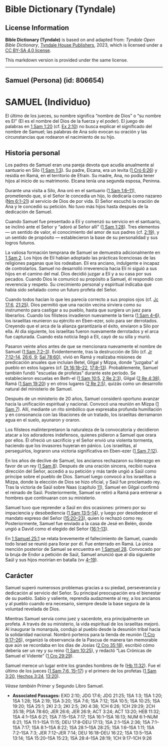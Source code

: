 # Bible Dictionary (Tyndale)

## License Information

**Bible Dictionary (Tyndale)** is based on and adapted from: _Tyndale Open Bible Dictionary_, [Tyndale House Publishers](https://tyndaleopenresources.com/), 2023, which is licensed under a [CC BY-SA 4.0 license](https://creativecommons.org/licenses/by-sa/4.0/legalcode.en).

This markdown version is provided under the same license.



--------------------------------

## Samuel (Persona) (id: 806654)

SAMUEL (Individuo)
==================

El último de los jueces, su nombre significa “nombre de Dios” o “su nombre es El” (El es el nombre del Dios de la fuerza y el poder). El juego de palabras en [1 Sam 1:20](https://ref.ly/1Sam1:20) (cf. [Ex 2:10](https://ref.ly/Exod2:10)) no busca explicar el significado del nombre de Samuel; las palabras de Ana solo evocan su oración y las circunstancias que rodearon el nacimiento de su hijo.

Historia personal
-----------------

Los padres de Samuel eran una pareja devota que acudía anualmente al santuario en Silo ([1 Sam 1:3](https://ref.ly/1Sam1:3)). Su padre, Elcana, era un levita ([1 Cró 6:26](https://ref.ly/1Chr6:26)) y residía en Ramá, en el territorio de Efraín. Su madre, Ana, no podía tener hijos al inicio de su matrimonio. Elcana tenía una segunda esposa, Peninna.

Durante una visita a Silo, Ana oró en el santuario ([1 Sam 1:6–11](https://ref.ly/1Sam1:6-1Sam1:11)), prometiendo que, si el Señor le concedía un hijo, lo dedicaría como nazareo ([Nm 6:1–21](https://ref.ly/Num6:1-Num6:21)) al servicio de Dios de por vida. El Señor escuchó la oración de Ana y le concedió su petición. No tuvo más hijos hasta después de la dedicación de Samuel.

Cuando Samuel fue presentado a Elí y comenzó su servicio en el santuario, se inclinó ante el Señor y “adoró al Señor allí” ([1 Sam 1:28](https://ref.ly/1Sam1:28)). Tres elementos — un sentido de valor, el conocimiento del amor de sus padres (cf. [2:19](https://ref.ly/1Sam2:19)), y un sentido de propósito — establecieron la base de su personalidad y sus logros futuros.

La valiosa formación temprana de Samuel se demuestra adicionalmente en [1 Sam 2](https://ref.ly/1Sam2:1-1Sam2:36). Los hijos de Elí habían adoptado las prácticas licenciosas de las religiones paganas que los rodeaban. Elí era anciano, indulgente e incapaz de controlarlos. Samuel no desarrolló irreverencia hacia Elí ni siguió a sus hijos en el camino del mal. Dios decidió juzgar a Elí y a su casa por sus pecados. Cuando Dios le comunicó su propósito a Samuel, él respondió con reverencia y respeto. Su crecimiento personal y espiritual indicaba que había sido señalado como un futuro profeta del Señor.

Cuando todos hacían lo que les parecía correcto a sus propios ojos (cf. [Jc 17:6](https://ref.ly/Judg17:6), [21:25](https://ref.ly/Judg21:25)), Dios permitió que una nación vecina sirviera como su instrumento para castigar a su pueblo, hasta que surgiera un juez para liberarlos. Cuando los filisteos invadieron nuevamente la tierra ([1 Sam 4–6](https://ref.ly/1Sam4:1-1Sam6:21)), los israelitas reunieron su ejército en Eben\-ezer, solo para ser derrotados. Creyendo que el arca de la alianza garantizaría el éxito, enviaron a Silo por ella. Al día siguiente, los israelitas fueron nuevamente derrotados y el arca fue capturada. Cuando esta noticia llegó a Elí, cayó de su silla y murió.

Pasaron veinte años antes de que se mencionara nuevamente el nombre de Samuel ([1 Sam 7:2–3](https://ref.ly/1Sam7:2-1Sam7:3)). Evidentemente, tras la destrucción de Silo (cf. [Jr 7:12–14](https://ref.ly/Jer7:12-Jer7:14), [26:6, 9](https://ref.ly/Jer26:6,Jer26:9); [Sal 78:60](https://ref.ly/Ps78:60)), vivió en Ramá y realizaba misiones de predicación anuales que incluían Betel, Gilgal y Mizpa, donde "juzgaba" al pueblo en estos lugares (cf. [Dt 16:18–22](https://ref.ly/Deut16:18-Deut16:22), [17:8–13](https://ref.ly/Deut17:8-Deut17:13)). Probablemente, Samuel también fundó "escuelas de profetas" durante este período. Se establecieron escuelas en Beth\-el ([1 Sam 10:5](https://ref.ly/1Sam10:5), [2 Re 2:3](https://ref.ly/2Kgs2:3)), Gilgal ([2 Re 4:38](https://ref.ly/2Kgs4:38)), Ramá ([1 Sam 19:20](https://ref.ly/1Sam19:20)) y en otros lugares ([2 Re 2:5](https://ref.ly/2Kgs2:5)), quizás como un desarrollo natural del ministerio de Samuel.

Después de un ministerio de 20 años, Samuel consideró oportuno avanzar hacia la unificación espiritual y nacional. Convocó una reunión en Mizpa ([1 Sam 7](https://ref.ly/1Sam7:1-1Sam7:17)). Allí, mediante un rito simbólico que expresaba profunda humillación y en consonancia con las libaciones de un tratado, los israelitas derramaron agua en el suelo, ayunaron y oraron.

Los filisteos malinterpretaron la naturaleza de la convocatoria y decidieron atacar a los adoradores indefensos, quienes pidieron a Samuel que orara por ellos. Él ofreció un sacrificio y el Señor envió una violenta tormenta, haciendo que los invasores huyeran en pánico. Los israelitas, al perseguirlos, lograron una victoria significativa en Eben\-ezer ([1 Sam 7:12](https://ref.ly/1Sam7:12)).

En los años de declive de Samuel, los ancianos rechazaron su liderazgo en favor de un rey ([1 Sam 8](https://ref.ly/1Sam8:1-1Sam8:22)). Después de una oración sincera, recibió nueva dirección del Señor, accedió a su petición y más tarde ungió a Saúl como príncipe sobre el pueblo de Dios. Samuel luego convocó a los israelitas a Mizpa, donde la elección de Dios se hizo oficial, y Saúl fue proclamado rey. Tras la victoria de Saúl sobre Naas (capítulo [11](https://ref.ly/1Sam11:1-1Sam11:15)), Samuel en Gilgal confirmó el reinado de Saúl. Posteriormente, Samuel se retiró a Ramá para entrenar a hombres que continuaran con su ministerio.

Samuel tuvo que reprender a Saúl en dos ocasiones: primero por su impaciencia y desobediencia ([1 Sam 13:5–14](https://ref.ly/1Sam13:5-1Sam13:14)), y luego por desobedecer el mandato expreso del Señor ([15:20–23](https://ref.ly/1Sam15:20-1Sam15:23)), quien lo rechazó como rey. Posteriormente, Samuel fue enviado a la casa de Jesé en Belén, donde ungió a David como el elegido del Señor ([16:1–13](https://ref.ly/1Sam16:1-1Sam16:13)).

En [1 Samuel 25:1](https://ref.ly/1Sam25:1) se relata brevemente el fallecimiento de Samuel, cuando todo Israel se reunió para llorar por él. Fue enterrado en Ramá. La única mención posterior de Samuel se encuentra en [1 Samuel 28](https://ref.ly/1Sam28:1-1Sam28:25). Convocado por la bruja de Endor a petición de Saúl, Samuel anunció que al día siguiente Saúl y sus hijos morirían en batalla (vv [4–19](https://ref.ly/1Sam28:4-1Sam28:19)).

Carácter
--------

Samuel superó numerosos problemas gracias a su piedad, perseverancia y dedicación al servicio del Señor. Su principal preocupación era el bienestar de su pueblo. Sabio y valiente, reprendía audazmente al rey, a los ancianos y al pueblo cuando era necesario, siempre desde la base segura de la voluntad revelada de Dios.

Mientras Samuel servía como juez y sacerdote, era principalmente un profeta. A través de su ministerio, la vida espiritual de los israelitas mejoró. Al inaugurar la monarquía, condujo al pueblo desde la desunión tribal hacia la solidaridad nacional. Nombró porteros para la tienda de reunión ([1 Cro 9:17–26](https://ref.ly/1Chr9:17-1Chr9:26)), organizó la observancia de la Pascua de manera tan memorable que aún se recordaba en los días de Josías ([2 Cro 35:18](https://ref.ly/2Chr35:18)), escribió cómo debería ser un rey y su reino ([1 Sam 10:25](https://ref.ly/1Sam10:25)), y redactó “Las Crónicas de Samuel el Vidente” ([1 Cro 29:29](https://ref.ly/1Chr29:29)).

Samuel merece un lugar entre los grandes hombres de fe ([Hb 11:32](https://ref.ly/Heb11:32)). Fue el último de los jueces ([1 Sam 7:6, 15–17](https://ref.ly/1Sam7:6,1Sam7:15-1Sam7:17)) y el primero de los profetas ([1 Sam 3:20,](https://ref.ly/1Sam3:20) [Hechos 3:24](https://ref.ly/Acts3:24), [13:20](https://ref.ly/Acts13:20)).

*Véase también* Primer y Segundo Libro Samuel.

* **Associated Passages:** EXO 2:10; JDG 17:6; JDG 21:25; 1SA 1:3; 1SA 1:20; 1SA 1:28; 1SA 2:19; 1SA 3:20; 1SA 7:6; 1SA 7:12; 1SA 10:5; 1SA 10:25; 1SA 19:20; 1SA 25:1; 2KI 2:3; 2KI 2:5; 2KI 4:38; 1CH 6:26; 1CH 29:29; 2CH 35:18; PSA 78:60; JER 26:6; JER 26:9; ACT 3:24; ACT 13:20; HEB 11:32; 1SA 4:1–1SA 6:21; 1SA 7:15–1SA 7:17; 1SA 16:1–1SA 16:13; NUM 6:1–NUM 6:21; 1SA 11:1–1SA 11:15; DEU 17:8–DEU 17:13; 1SA 2:1–1SA 2:36; 1SA 7:1–1SA 7:17; 1SA 8:1–1SA 8:22; 1SA 28:1–1SA 28:25; 1SA 1:6–1SA 1:11; 1SA 7:2–1SA 7:3; JER 7:12–JER 7:14; DEU 16:18–DEU 16:22; 1SA 13:5–1SA 13:14; 1SA 15:20–1SA 15:23; 1SA 28:4–1SA 28:19; 1CH 9:17–1CH 9:26

